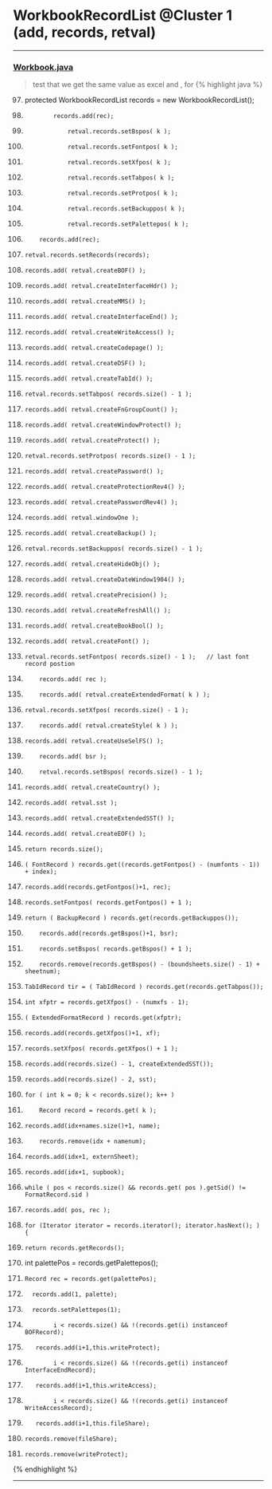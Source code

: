 # WorkbookRecordList @Cluster 1 (add, records, retval)

***

### [Workbook.java](https://searchcode.com/codesearch/view/15642358/)
> test that we get the same value as excel and , for 
{% highlight java %}
97. protected WorkbookRecordList        records     = new WorkbookRecordList();
163.             records.add(rec);
174.                 retval.records.setBspos( k );
186.                 retval.records.setFontpos( k );
193.                 retval.records.setXfpos( k );
200.                 retval.records.setTabpos( k );
206.                 retval.records.setProtpos( k );
212.                 retval.records.setBackuppos( k );
244.                 retval.records.setPalettepos( k );
267.         records.add(rec);
275.     retval.records.setRecords(records);
297.     records.add( retval.createBOF() );
298.     records.add( retval.createInterfaceHdr() );
299.     records.add( retval.createMMS() );
300.     records.add( retval.createInterfaceEnd() );
301.     records.add( retval.createWriteAccess() );
302.     records.add( retval.createCodepage() );
303.     records.add( retval.createDSF() );
304.     records.add( retval.createTabId() );
305.     retval.records.setTabpos( records.size() - 1 );
306.     records.add( retval.createFnGroupCount() );
307.     records.add( retval.createWindowProtect() );
308.     records.add( retval.createProtect() );
309.     retval.records.setProtpos( records.size() - 1 );
310.     records.add( retval.createPassword() );
311.     records.add( retval.createProtectionRev4() );
312.     records.add( retval.createPasswordRev4() );
314.     records.add( retval.windowOne );
315.     records.add( retval.createBackup() );
316.     retval.records.setBackuppos( records.size() - 1 );
317.     records.add( retval.createHideObj() );
318.     records.add( retval.createDateWindow1904() );
319.     records.add( retval.createPrecision() );
320.     records.add( retval.createRefreshAll() );
321.     records.add( retval.createBookBool() );
322.     records.add( retval.createFont() );
326.     retval.records.setFontpos( records.size() - 1 );   // last font record postion
336.         records.add( rec );
342.         records.add( retval.createExtendedFormat( k ) );
345.     retval.records.setXfpos( records.size() - 1 );
348.         records.add( retval.createStyle( k ) );
350.     records.add( retval.createUseSelFS() );
356.         records.add( bsr );
358.         retval.records.setBspos( records.size() - 1 );
362.     records.add( retval.createCountry() );
364.     records.add( retval.sst );
365.     records.add( retval.createExtendedSST() );
367.     records.add( retval.createEOF() );
413.     return records.size();
437.     ( FontRecord ) records.get((records.getFontpos() - (numfonts - 1)) + index);
453.     records.add(records.getFontpos()+1, rec);
454.     records.setFontpos( records.getFontpos() + 1 );
490.     return ( BackupRecord ) records.get(records.getBackuppos());
600.         records.add(records.getBspos()+1, bsr);
601.         records.setBspos( records.getBspos() + 1 );
609.         records.remove(records.getBspos() - (boundsheets.size() - 1) + sheetnum);
621.     TabIdRecord tir = ( TabIdRecord ) records.get(records.getTabpos());
662.     int xfptr = records.getXfpos() - (numxfs - 1);
666.     ( ExtendedFormatRecord ) records.get(xfptr);
681.     records.add(records.getXfpos()+1, xf);
682.     records.setXfpos( records.getXfpos() + 1 );
734.     records.add(records.size() - 1, createExtendedSST());
735.     records.add(records.size() - 2, sst);
783.     for ( int k = 0; k < records.size(); k++ )
786.         Record record = records.get( k );
1939.     records.add(idx+names.size()+1, name);
1983.         records.remove(idx + namenum);
1997.     records.add(idx+1, externSheet);
2006.     records.add(idx+1, supbook);
2061.     while ( pos < records.size() && records.get( pos ).getSid() != FormatRecord.sid )
2065.     records.add( pos, rec );
2075.     for (Iterator iterator = records.iterator(); iterator.hasNext(); ) {
2121.     return records.getRecords();
2152.   int palettePos = records.getPalettepos();
2154.     Record rec = records.get(palettePos);
2163.       records.add(1, palette);
2164.       records.setPalettepos(1);
2289.             i < records.size() && !(records.get(i) instanceof BOFRecord); 
2292.        records.add(i+1,this.writeProtect);
2302.             i < records.size() && !(records.get(i) instanceof InterfaceEndRecord); 
2305.        records.add(i+1,this.writeAccess);
2315.             i < records.size() && !(records.get(i) instanceof WriteAccessRecord); 
2318.        records.add(i+1,this.fileShare);
2343.     records.remove(fileShare);
2344.     records.remove(writeProtect);
{% endhighlight %}

***

